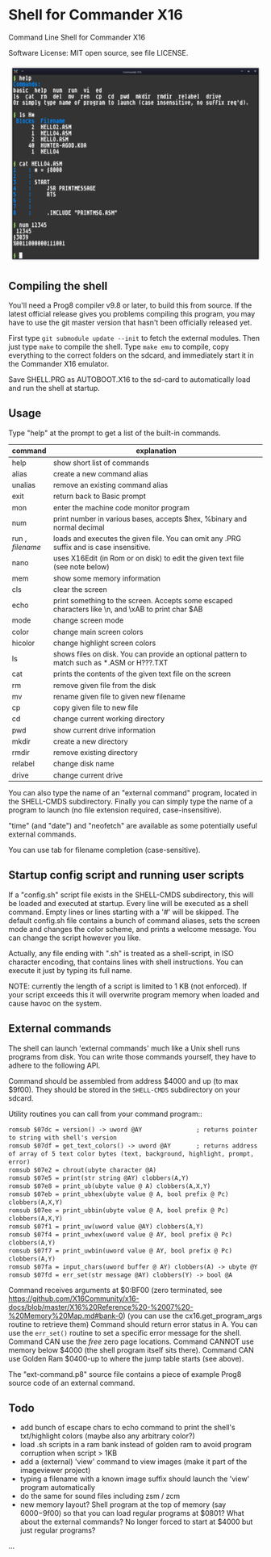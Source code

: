 # Shell for Commander X16

Command Line Shell for Commander X16

Software License: MIT open source, see file LICENSE.

![Shell screenshot](./screenshot.png "Screenshot of the shell; running in X16 emulator")

## Compiling the shell

You'll need a Prog8 compiler v9.8 or later, to build this from source.
If the latest official release gives you problems compiling this program, you may have to use
the git master version that hasn't been officially released yet.

First type ``git submodule update --init`` to fetch the external modules. 
Then just type ``make`` to compile the shell.
Type ``make emu`` to compile, copy everything to the correct folders on the sdcard,
and immediately start it in the Commander X16 emulator.

Save SHELL.PRG as AUTOBOOT.X16 to the sd-card to automatically load and run the shell at startup.


## Usage

Type "help" at the prompt to get a list of the built-in commands.

| command                | explanation                                                                                        |
|------------------------|----------------------------------------------------------------------------------------------------|
| help                   | show short list of commands                                                                        |
| alias                  | create a new command alias                                                                         | 
| unalias                | remove an existing command alias                                                                   | 
| exit                   | return back to Basic prompt                                                                        |
| mon                    | enter the machine code monitor program                                                             |
| num                    | print number in various bases, accepts $hex, %binary and normal decimal                            |
| run  ,<br/> *filename* | loads and executes the given file. You can omit any .PRG suffix and is case insensitive.           |
| nano                   | uses X16Edit (in Rom or on disk) to edit the given text file  (see note below)                     |       
| mem                    | show some memory information                                                                       |       
| cls                    | clear the screen                                                                                   |       
| echo                   | print something to the screen. Accepts some escaped characters like \n, and \xAB to print char $AB |       
| mode                   | change screen mode                                                                                 |
| color                  | change main screen colors                                                                          |
| hicolor                | change highlight screen colors                                                                     |
| ls                     | shows files on disk. You can provide an optional pattern to match such as *.ASM or H???.TXT        |
| cat                    | prints the contents of the given text file on the screen                                           |       
| rm                     | remove given file from the disk                                                                    |       
| mv                     | rename given file to given new filename                                                            |
| cp                     | copy given file to new file                                                                        |
| cd                     | change current working directory                                                                   |
| pwd                    | show current drive information                                                                     |       
| mkdir                  | create a new directory                                                                             |       
| rmdir                  | remove existing directory                                                                          |       
| relabel                | change disk name                                                                                   |       
| drive                  | change current drive                                                                               |       

You can also type the name of an "external command" program, located in the SHELL-CMDS subdirectory.
Finally you can simply type the name of a program to launch (no file extension required, case-insensitive).

"time" (and "date") and "neofetch" are available as some potentially useful external commands.

You can use tab for filename completion (case-sensitive).

## Startup config script and running user scripts

If a "config.sh" script file exists in the SHELL-CMDS subdirectory, this will be loaded and executed
at startup. Every line will be executed as a shell command. Empty lines or lines starting with a '#' will be skipped.
The default config.sh file contains a bunch of command aliases, sets the screen mode and changes the color scheme,
and prints a welcome message. You can change the script however you like.

Actually, any file ending with ".sh" is treated as a shell-script, in ISO character encoding,
that contains lines with shell instructions. You can execute it just by typing its full name.

NOTE: currently the length of a script is limited to 1 KB (not enforced). If your script exceeds this
it will overwrite program memory when loaded and cause havoc on the system.


## External commands

The shell can launch 'external commands' much like a Unix shell runs programs from disk.
You can write those commands yourself, they have to adhere to the following API.

Command should be assembled from address $4000 and up (to max $9f00).
They should be stored in the ``SHELL-CMDS`` subdirectory on your sdcard.

Utility routines you can call from your command program::

    romsub $07dc = version() -> uword @AY               ; returns pointer to string with shell's version
    romsub $07df = get_text_colors() -> uword @AY       ; returns address of array of 5 text color bytes (text, background, highlight, prompt, error)
    romsub $07e2 = chrout(ubyte character @A)
    romsub $07e5 = print(str string @AY) clobbers(A,Y)
    romsub $07e8 = print_ub(ubyte value @ A) clobbers(A,X,Y)
    romsub $07eb = print_ubhex(ubyte value @ A, bool prefix @ Pc) clobbers(A,X,Y)
    romsub $07ee = print_ubbin(ubyte value @ A, bool prefix @ Pc) clobbers(A,X,Y)
    romsub $07f1 = print_uw(uword value @AY) clobbers(A,Y)
    romsub $07f4 = print_uwhex(uword value @ AY, bool prefix @ Pc) clobbers(A,Y)
    romsub $07f7 = print_uwbin(uword value @ AY, bool prefix @ Pc) clobbers(A,Y)
    romsub $07fa = input_chars(uword buffer @ AY) clobbers(A) -> ubyte @Y
    romsub $07fd = err_set(str message @AY) clobbers(Y) -> bool @A

Command receives arguments at $0:BF00 (zero terminated, see  https://github.com/X16Community/x16-docs/blob/master/X16%20Reference%20-%2007%20-%20Memory%20Map.md#bank-0)
(you can use the cx16.get_program_args routine to retrieve them)
Command should return error status in A. You can use the ``err_set()`` routine to set a specific error message for the shell.
Command CAN use the *free* zero page locations.
Command CANNOT use memory below $4000 (the shell program itself sits there).
Command CAN use Golden Ram $0400-up to where the jump table starts (see above). 

The "ext-command.p8" source file contains a piece of example Prog8 source code of an external command.


## Todo

- add bunch of escape chars to echo command to print the shell's txt/highlight colors (maybe also any arbitrary color?)
- load .sh scripts in a ram bank instead of golden ram to avoid program corruption when script > 1KB
- add a (external) 'view' command to view images (make it part of the imageviewer project)
- typing a filename with a known image suffix should launch the 'view' program automatically
- do the same for sound files including zsm / zcm
- new memory layout? Shell program at the top of memory (say $6000-$9f00) so that you can load regular programs at $0801? What about the external commands? No longer forced to start at $4000 but just regular programs?

...
